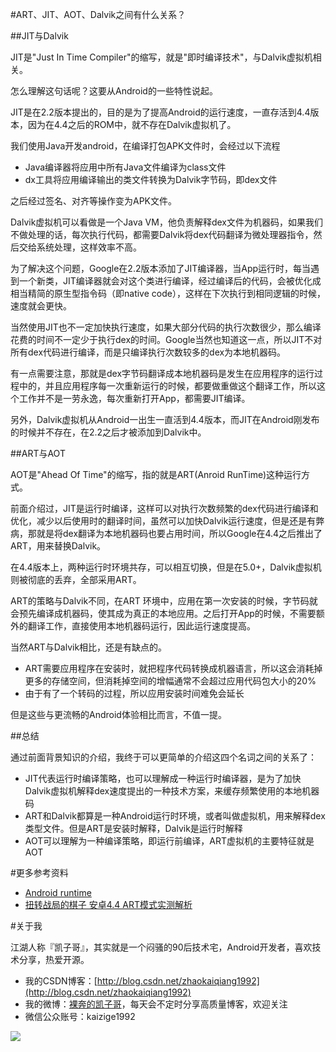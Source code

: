 #ART、JIT、AOT、Dalvik之间有什么关系？

##JIT与Dalvik

JIT是"Just In Time Compiler"的缩写，就是"即时编译技术"，与Dalvik虚拟机相关。

怎么理解这句话呢？这要从Android的一些特性说起。

JIT是在2.2版本提出的，目的是为了提高Android的运行速度，一直存活到4.4版本，因为在4.4之后的ROM中，就不存在Dalvik虚拟机了。

我们使用Java开发android，在编译打包APK文件时，会经过以下流程

- Java编译器将应用中所有Java文件编译为class文件
- dx工具将应用编译输出的类文件转换为Dalvik字节码，即dex文件

之后经过签名、对齐等操作变为APK文件。

Dalvik虚拟机可以看做是一个Java VM，他负责解释dex文件为机器码，如果我们不做处理的话，每次执行代码，都需要Dalvik将dex代码翻译为微处理器指令，然后交给系统处理，这样效率不高。

为了解决这个问题，Google在2.2版本添加了JIT编译器，当App运行时，每当遇到一个新类，JIT编译器就会对这个类进行编译，经过编译后的代码，会被优化成相当精简的原生型指令码（即native code），这样在下次执行到相同逻辑的时候，速度就会更快。

当然使用JIT也不一定加快执行速度，如果大部分代码的执行次数很少，那么编译花费的时间不一定少于执行dex的时间。Google当然也知道这一点，所以JIT不对所有dex代码进行编译，而是只编译执行次数较多的dex为本地机器码。

有一点需要注意，那就是dex字节码翻译成本地机器码是发生在应用程序的运行过程中的，并且应用程序每一次重新运行的时候，都要做重做这个翻译工作，所以这个工作并不是一劳永逸，每次重新打开App，都需要JIT编译。

另外，Dalvik虚拟机从Android一出生一直活到4.4版本，而JIT在Android刚发布的时候并不存在，在2.2之后才被添加到Dalvik中。

##ART与AOT

AOT是"Ahead Of Time"的缩写，指的就是ART(Anroid RunTime)这种运行方式。

前面介绍过，JIT是运行时编译，这样可以对执行次数频繁的dex代码进行编译和优化，减少以后使用时的翻译时间，虽然可以加快Dalvik运行速度，但是还是有弊病，那就是将dex翻译为本地机器码也要占用时间，所以Google在4.4之后推出了ART，用来替换Dalvik。

在4.4版本上，两种运行时环境共存，可以相互切换，但是在5.0+，Dalvik虚拟机则被彻底的丢弃，全部采用ART。

ART的策略与Dalvik不同，在ART 环境中，应用在第一次安装的时候，字节码就会预先编译成机器码，使其成为真正的本地应用。之后打开App的时候，不需要额外的翻译工作，直接使用本地机器码运行，因此运行速度提高。

当然ART与Dalvik相比，还是有缺点的。

- ART需要应用程序在安装时，就把程序代码转换成机器语言，所以这会消耗掉更多的存储空间，但消耗掉空间的增幅通常不会超过应用代码包大小的20%
- 由于有了一个转码的过程，所以应用安装时间难免会延长

但是这些与更流畅的Android体验相比而言，不值一提。

##总结

通过前面背景知识的介绍，我终于可以更简单的介绍这四个名词之间的关系了：

- JIT代表运行时编译策略，也可以理解成一种运行时编译器，是为了加快Dalvik虚拟机解释dex速度提出的一种技术方案，来缓存频繁使用的本地机器码
- ART和Dalvik都算是一种Android运行时环境，或者叫做虚拟机，用来解释dex类型文件。但是ART是安装时解释，Dalvik是运行时解释
- AOT可以理解为一种编译策略，即运行前编译，ART虚拟机的主要特征就是AOT

#更多参考资料

- [Android runtime](http://baike.baidu.com/link?url=Ej9Ey4tvCvaYxNF1bJi119INLPjJqhuiYJjTEYaFkm9rDZEwfXPuGCYAlu5xXUobM8pm-LhEvFXHe7HPULCyeK)
- [扭转战局的棋子 安卓4.4 ART模式实测解析](http://mobile.zol.com.cn/417/4173449_all.html#p4173449)

#关于我

江湖人称『凯子哥』，其实就是一个闷骚的90后技术宅，Android开发者，喜欢技术分享，热爱开源。

- 我的CSDN博客：[http://blog.csdn.net/zhaokaiqiang1992](http://blog.csdn.net/zhaokaiqiang1992)
- 我的微博：[裸奔的凯子哥](http://weibo.com/zhaokaiqiang1992)，每天会不定时分享高质量博客，欢迎关注
- 微信公众账号：kaizige1992

![](http://i12.tietuku.com/f55c34ddb1ba3830.jpg)
